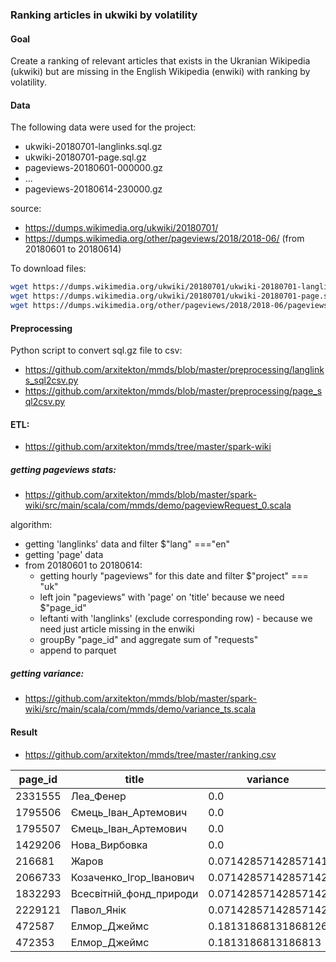 ### Ranking articles in ukwiki by volatility
#### Goal
Create a ranking of relevant articles that exists in the Ukranian Wikipedia (ukwiki) but are missing in the English Wikipedia (enwiki) with ranking by volatility.

#### Data

The following data were used for the project:
* ukwiki-20180701-langlinks.sql.gz
* ukwiki-20180701-page.sql.gz
* pageviews-20180601-000000.gz
* ...
* pageviews-20180614-230000.gz

source: 
* https://dumps.wikimedia.org/ukwiki/20180701/
* https://dumps.wikimedia.org/other/pageviews/2018/2018-06/ (from 20180601 to 20180614)

To download files:
```bash
wget https://dumps.wikimedia.org/ukwiki/20180701/ukwiki-20180701-langlinks.sql.gz
wget https://dumps.wikimedia.org/ukwiki/20180701/ukwiki-20180701-page.sql.gz
wget https://dumps.wikimedia.org/other/pageviews/2018/2018-06/pageviews-201806{01..30}-{00..23}0000.gz
```
#### Preprocessing
Python script to convert sql.gz file to csv:
* https://github.com/arxitekton/mmds/blob/master/preprocessing/langlinks_sql2csv.py
* https://github.com/arxitekton/mmds/blob/master/preprocessing/page_sql2csv.py

#### ETL:
* https://github.com/arxitekton/mmds/tree/master/spark-wiki

##### getting pageviews stats:
* https://github.com/arxitekton/mmds/blob/master/spark-wiki/src/main/scala/com/mmds/demo/pageviewRequest_0.scala

algorithm:
* getting 'langlinks' data and filter $"lang" ==="en"
* getting 'page' data
* from 20180601 to 20180614:
    * getting hourly "pageviews" for this date and filter $"project" === "uk"
    * left join "pageviews" with 'page' on 'title' because we need $"page_id"
    * leftanti with 'langlinks' (exclude corresponding row) - because we need just article missing in the enwiki
    * groupBy "page_id" and aggregate sum of "requests"
    * append to parquet

##### getting variance:
* https://github.com/arxitekton/mmds/blob/master/spark-wiki/src/main/scala/com/mmds/demo/variance_ts.scala

#### Result
* https://github.com/arxitekton/mmds/tree/master/ranking.csv

page_id | title | variance
------- | ----- | --------
2331555|Леа_Фенер|0.0
1795506|Ємець_Іван_Артемович|0.0
1795507|Ємець_Іван_Артемович|0.0
1429206|Нова_Вирбовка|0.0
216681|Жаров|0.07142857142857141
2066733|Козаченко_Ігор_Іванович|0.07142857142857142
1832293|Всесвітній_фонд_природи|0.07142857142857142
2229121|Павол_Янік|0.07142857142857142
472587|Елмор_Джеймс|0.18131868131868126
472353|Елмор_Джеймс|0.1813186813186813

